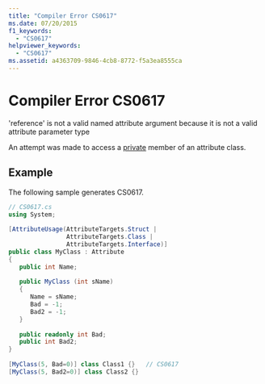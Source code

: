 ```yaml
---
title: "Compiler Error CS0617"
ms.date: 07/20/2015
f1_keywords: 
  - "CS0617"
helpviewer_keywords: 
  - "CS0617"
ms.assetid: a4363709-9846-4cb8-8772-f5a3ea8555ca
---
```

# Compiler Error CS0617
'reference' is not a valid named attribute argument because it is not a valid attribute parameter type  
  
 An attempt was made to access a [private](../../csharp/language-reference/keywords/private.md) member of an attribute class.  
  
## Example  
 The following sample generates CS0617.  
  
```csharp  
// CS0617.cs  
using System;  
  
[AttributeUsage(AttributeTargets.Struct |   
                AttributeTargets.Class |  
                AttributeTargets.Interface)]  
public class MyClass : Attribute  
{  
   public int Name;  
  
   public MyClass (int sName)  
   {  
      Name = sName;  
      Bad = -1;  
      Bad2 = -1;  
   }  
  
   public readonly int Bad;  
   public int Bad2;  
}  
  
[MyClass(5, Bad=0)] class Class1 {}   // CS0617  
[MyClass(5, Bad2=0)] class Class2 {}  
```
